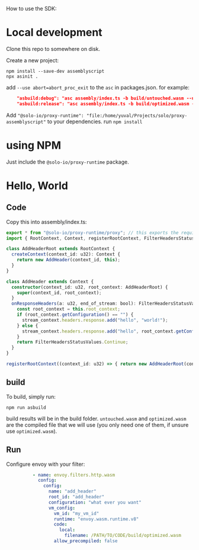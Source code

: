 How to use the SDK:


# Local development
Clone this repo to somewhere on disk.

Create a new project:
```shell
npm install --save-dev assemblyscript
npx asinit .
```

add `--use abort=abort_proc_exit` to the `asc` in packages.json. for example:
```json
    "asbuild:debug": "asc assembly/index.ts -b build/untouched.wasm --use abort=abort_proc_exit -t build/untouched.wat --sourceMap http://127.0.0.1:8081/build/untouched.wasm.map --debug",
    "asbuild:release": "asc assembly/index.ts -b build/optimized.wasm --use abort=abort_proc_exit -t build/optimized.wat --sourceMap --optimize",
```

Add `"@solo-io/proxy-runtime": "file:/home/yuval/Projects/solo/proxy-assemblyscript"` to your dependencies.
run `npm install`

# using NPM

Just include the `@solo-io/proxy-runtime` package.

# Hello, World

## Code
Copy this into assembly/index.ts:

```ts
export * from "@solo-io/proxy-runtime/proxy"; // this exports the required functions for the proxy to interact with us.
import { RootContext, Context, registerRootContext, FilterHeadersStatusValues, stream_context } from "@solo-io/proxy-runtime";

class AddHeaderRoot extends RootContext {
  createContext(context_id: u32): Context {
    return new AddHeader(context_id, this);
  }
}

class AddHeader extends Context {
  constructor(context_id: u32, root_context: AddHeaderRoot) {
    super(context_id, root_context);
  }
  onResponseHeaders(a: u32, end_of_stream: bool): FilterHeadersStatusValues {
    const root_context = this.root_context;
    if (root_context.getConfiguration() == "") {
      stream_context.headers.response.add("hello", "world!");
    } else {
      stream_context.headers.response.add("hello", root_context.getConfiguration());
    }
    return FilterHeadersStatusValues.Continue;
  }
}

registerRootContext((context_id: u32) => { return new AddHeaderRoot(context_id); }, "add_header");
```
## build

To build, simply run:
```
npm run asbuild
```

build results will be in the build folder. `untouched.wasm` and `optimized.wasm` are the compiled 
file that we will use (you only need one of them, if unsure use `optimized.wasm`).

## Run
Configure envoy with your filter:
```yaml
          - name: envoy.filters.http.wasm
            config:
              config:
                name: "add_header"
                root_id: "add_header"
                configuration: "what ever you want"
                vm_config:
                  vm_id: "my_vm_id"
                  runtime: "envoy.wasm.runtime.v8"
                  code:
                    local:
                      filename: /PATH/TO/CODE/build/optimized.wasm
                  allow_precompiled: false
```
